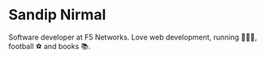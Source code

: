 # Sandip Nirmal

Software developer at F5 Networks. Love web development, running 🏃🏽‍♂️, football ⚽️ and books 📚.
